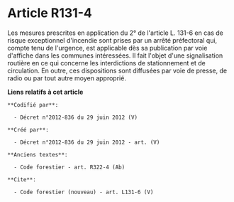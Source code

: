 # Article R131-4

Les mesures prescrites en application du 2° de l'article L. 131-6 en cas de risque exceptionnel d'incendie sont prises par un
arrêté préfectoral qui, compte tenu de l'urgence, est applicable dès sa publication par voie d'affiche dans les communes
intéressées. Il fait l'objet d'une signalisation routière en ce qui concerne les interdictions de stationnement et de
circulation. En outre, ces dispositions sont diffusées par voie de presse, de radio ou par tout autre moyen approprié.

**Liens relatifs à cet article**

	**Codifié par**:

	  - Décret n°2012-836 du 29 juin 2012 (V)

	**Créé par**:

	  - Décret n°2012-836 du 29 juin 2012 - art. (V)

	**Anciens textes**:

	  - Code forestier - art. R322-4 (Ab)

	**Cite**:

	  - Code forestier (nouveau) - art. L131-6 (V)

